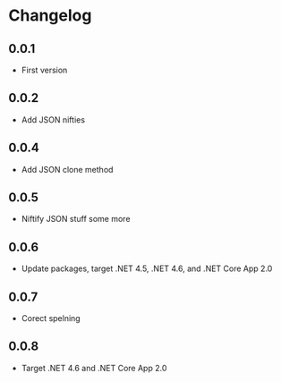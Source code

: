 # Changelog

## 0.0.1

* First version

## 0.0.2

* Add JSON nifties

## 0.0.4

* Add JSON clone method

## 0.0.5

* Niftify JSON stuff some more

## 0.0.6

* Update packages, target .NET 4.5, .NET 4.6, and .NET Core App 2.0

## 0.0.7

* Corect spelning

## 0.0.8

* Target .NET 4.6 and .NET Core App 2.0